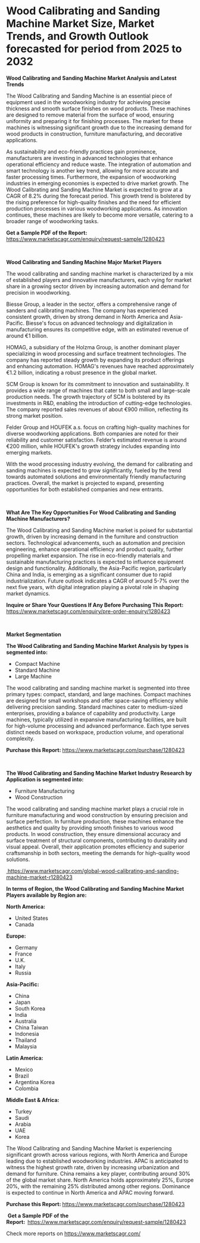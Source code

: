<p><h1>Wood Calibrating and Sanding Machine Market Size, Market Trends, and Growth Outlook forecasted for period from 2025 to 2032</h1></p><p><strong>Wood Calibrating and Sanding Machine Market Analysis and Latest Trends</strong></p>
<p><p>The Wood Calibrating and Sanding Machine is an essential piece of equipment used in the woodworking industry for achieving precise thickness and smooth surface finishes on wood products. These machines are designed to remove material from the surface of wood, ensuring uniformity and preparing it for finishing processes. The market for these machines is witnessing significant growth due to the increasing demand for wood products in construction, furniture manufacturing, and decorative applications.</p><p>As sustainability and eco-friendly practices gain prominence, manufacturers are investing in advanced technologies that enhance operational efficiency and reduce waste. The integration of automation and smart technology is another key trend, allowing for more accurate and faster processing times. Furthermore, the expansion of woodworking industries in emerging economies is expected to drive market growth. The Wood Calibrating and Sanding Machine Market is expected to grow at a CAGR of 8.2% during the forecast period. This growth trend is bolstered by the rising preference for high-quality finishes and the need for efficient production processes in various woodworking applications. As innovation continues, these machines are likely to become more versatile, catering to a broader range of woodworking tasks.</p></p>
<p><strong>Get a Sample PDF of the Report:&nbsp;</strong> <a href="https://www.marketscagr.com/enquiry/request-sample/1280423?utm_campaign=3460&utm_medium=2&utm_source=Github&utm_content=ia&utm_term=24032025&utm_id=wood-calibrating-and-sanding-machine">https://www.marketscagr.com/enquiry/request-sample/1280423</a></p>
<p>&nbsp;</p>
<p><strong>Wood Calibrating and Sanding Machine Major Market Players</strong></p>
<p><p>The wood calibrating and sanding machine market is characterized by a mix of established players and innovative manufacturers, each vying for market share in a growing sector driven by increasing automation and demand for precision in woodworking.</p><p>Biesse Group, a leader in the sector, offers a comprehensive range of sanders and calibrating machines. The company has experienced consistent growth, driven by strong demand in North America and Asia-Pacific. Biesse's focus on advanced technology and digitalization in manufacturing ensures its competitive edge, with an estimated revenue of around €1 billion.</p><p>HOMAG, a subsidiary of the Holzma Group, is another dominant player specializing in wood processing and surface treatment technologies. The company has reported steady growth by expanding its product offerings and enhancing automation. HOMAG's revenues have reached approximately €1.2 billion, indicating a robust presence in the global market.</p><p>SCM Group is known for its commitment to innovation and sustainability. It provides a wide range of machines that cater to both small and large-scale production needs. The growth trajectory of SCM is bolstered by its investments in R&D, enabling the introduction of cutting-edge technologies. The company reported sales revenues of about €900 million, reflecting its strong market position.</p><p>Felder Group and HOUFEK a.s. focus on crafting high-quality machines for diverse woodworking applications. Both companies are noted for their reliability and customer satisfaction. Felder’s estimated revenue is around €200 million, while HOUFEK's growth strategy includes expanding into emerging markets.</p><p>With the wood processing industry evolving, the demand for calibrating and sanding machines is expected to grow significantly, fueled by the trend towards automated solutions and environmentally friendly manufacturing practices. Overall, the market is projected to expand, presenting opportunities for both established companies and new entrants.</p></p>
<p>&nbsp;</p>
<p><strong>What Are The Key Opportunities For Wood Calibrating and Sanding Machine Manufacturers?</strong></p>
<p><p>The Wood Calibrating and Sanding Machine market is poised for substantial growth, driven by increasing demand in the furniture and construction sectors. Technological advancements, such as automation and precision engineering, enhance operational efficiency and product quality, further propelling market expansion. The rise in eco-friendly materials and sustainable manufacturing practices is expected to influence equipment design and functionality. Additionally, the Asia-Pacific region, particularly China and India, is emerging as a significant consumer due to rapid industrialization. Future outlook indicates a CAGR of around 5-7% over the next five years, with digital integration playing a pivotal role in shaping market dynamics.</p></p>
<p><strong>Inquire or Share Your Questions If Any Before Purchasing This Report:</strong> <a href="https://www.marketscagr.com/enquiry/pre-order-enquiry/1280423?utm_campaign=3460&utm_medium=2&utm_source=Github&utm_content=ia&utm_term=24032025&utm_id=wood-calibrating-and-sanding-machine">https://www.marketscagr.com/enquiry/pre-order-enquiry/1280423</a></p>
<p>&nbsp;</p>
<p><strong>Market Segmentation</strong></p>
<p><strong>The Wood Calibrating and Sanding Machine Market Analysis by types is segmented into:</strong></p>
<p><ul><li>Compact Machine</li><li>Standard Machine</li><li>Large Machine</li></ul></p>
<p><p>The wood calibrating and sanding machine market is segmented into three primary types: compact, standard, and large machines. Compact machines are designed for small workshops and offer space-saving efficiency while delivering precision sanding. Standard machines cater to medium-sized enterprises, providing a balance of capability and productivity. Large machines, typically utilized in expansive manufacturing facilities, are built for high-volume processing and advanced performance. Each type serves distinct needs based on workspace, production volume, and operational complexity.</p></p>
<p><strong>Purchase this Report:&nbsp;</strong><a href="https://www.marketscagr.com/purchase/1280423?utm_campaign=3460&utm_medium=2&utm_source=Github&utm_content=ia&utm_term=24032025&utm_id=wood-calibrating-and-sanding-machine">https://www.marketscagr.com/purchase/1280423</a></p>
<p>&nbsp;</p>
<p><strong>The Wood Calibrating and Sanding Machine Market Industry Research by Application is segmented into:</strong></p>
<p><ul><li>Furniture Manufacturing</li><li>Wood Construction</li></ul></p>
<p><p>The wood calibrating and sanding machine market plays a crucial role in furniture manufacturing and wood construction by ensuring precision and surface perfection. In furniture production, these machines enhance the aesthetics and quality by providing smooth finishes to various wood products. In wood construction, they ensure dimensional accuracy and surface treatment of structural components, contributing to durability and visual appeal. Overall, their application promotes efficiency and superior craftsmanship in both sectors, meeting the demands for high-quality wood solutions.</p></p>
<p><a href="https://www.marketscagr.com/global-wood-calibrating-and-sanding-machine-market-r1280423?utm_campaign=3460&utm_medium=2&utm_source=Github&utm_content=ia&utm_term=24032025&utm_id=wood-calibrating-and-sanding-machine">&nbsp;https://www.marketscagr.com/global-wood-calibrating-and-sanding-machine-market-r1280423</a></p>
<p><strong>In terms of Region, the Wood Calibrating and Sanding Machine Market Players available by Region are:</strong></p>
<p>
    <p> <strong> North America: </strong>
        <ul>
            <li>United States</li>
            <li>Canada</li>
        </ul>
        </p> 
    <p> <strong> Europe: </strong>
        <ul>
            <li>Germany</li>
            <li>France</li>
            <li>U.K.</li>
            <li>Italy</li>
            <li>Russia</li>
        </ul>
        </p> 
    <p> <strong> Asia-Pacific: </strong>
        <ul>
            <li>China</li>
            <li>Japan</li>
            <li>South Korea</li>
            <li>India</li>
            <li>Australia</li>
            <li>China Taiwan</li>
            <li>Indonesia</li>
            <li>Thailand</li>
            <li>Malaysia</li>
        </ul>
        </p> 
    <p> <strong> Latin America: </strong>
        <ul>
            <li>Mexico</li>
            <li>Brazil</li>
            <li>Argentina Korea</li>
            <li>Colombia</li>
        </ul>
        </p> 
    <p> <strong> Middle East & Africa: </strong>
        <ul>
            <li>Turkey</li>
            <li>Saudi</li>
            <li>Arabia</li>
            <li>UAE</li>
            <li>Korea</li>
        </ul>
    </p>
    </p>
<p><p>The Wood Calibrating and Sanding Machine Market is experiencing significant growth across various regions, with North America and Europe leading due to established woodworking industries. APAC is anticipated to witness the highest growth rate, driven by increasing urbanization and demand for furniture. China remains a key player, contributing around 30% of the global market share. North America holds approximately 25%, Europe 20%, with the remaining 25% distributed among other regions. Dominance is expected to continue in North America and APAC moving forward.</p></p>
<p><strong>Purchase this Report: </strong><a href="https://www.marketscagr.com/purchase/1280423?utm_campaign=3460&utm_medium=2&utm_source=Github&utm_content=ia&utm_term=24032025&utm_id=wood-calibrating-and-sanding-machine">https://www.marketscagr.com/purchase/1280423</a></p>
<p>&nbsp;<strong>Get a Sample PDF of the Report:&nbsp;&nbsp;</strong><a href="https://www.marketscagr.com/enquiry/request-sample/1280423?utm_campaign=3460&utm_medium=2&utm_source=Github&utm_content=ia&utm_term=24032025&utm_id=wood-calibrating-and-sanding-machine">https://www.marketscagr.com/enquiry/request-sample/1280423</a></p>
<p><strong></strong></p>
<p>Check more reports on <a href="https://www.marketscagr.com/?utm_campaign=3460&utm_medium=2&utm_source=Github&utm_content=ia&utm_term=24032025&utm_id=wood-calibrating-and-sanding-machine">https://www.marketscagr.com/</a></p>